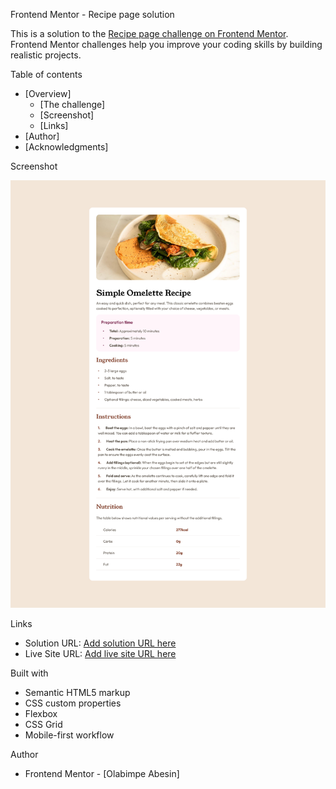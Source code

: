 Frontend Mentor - Recipe page solution

This is a solution to the [Recipe page challenge on Frontend Mentor](https://www.frontendmentor.io/challenges/recipe-page-KiTsR8QQKm). Frontend Mentor challenges help you improve your coding skills by building realistic projects. 

Table of contents

- [Overview]
  - [The challenge]
  - [Screenshot]
  - [Links]
- [Author]
- [Acknowledgments]


Screenshot

![](./Preview.png)

Links

- Solution URL: [Add solution URL here](https://your-solution-url.com)
- Live Site URL: [Add live site URL here](https://your-live-site-url.com)


Built with

- Semantic HTML5 markup
- CSS custom properties
- Flexbox
- CSS Grid
- Mobile-first workflow

Author
- Frontend Mentor - [Olabimpe Abesin]


